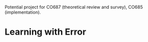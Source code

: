 Potential project for CO687 (theoretical review and survey), CO685 (implementation).

# Learning with Error
